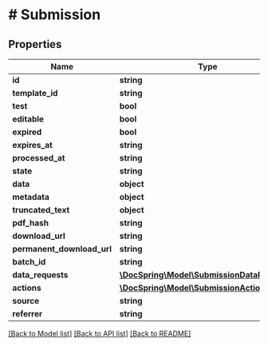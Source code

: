 # # Submission

## Properties

Name | Type | Description | Notes
------------ | ------------- | ------------- | -------------
**id** | **string** |  |
**template_id** | **string** |  | [optional]
**test** | **bool** |  |
**editable** | **bool** |  | [optional]
**expired** | **bool** |  |
**expires_at** | **string** |  | [optional]
**processed_at** | **string** |  | [optional]
**state** | **string** |  |
**data** | **object** |  | [optional]
**metadata** | **object** |  | [optional]
**truncated_text** | **object** |  | [optional]
**pdf_hash** | **string** |  | [optional]
**download_url** | **string** |  | [optional]
**permanent_download_url** | **string** |  | [optional]
**batch_id** | **string** |  | [optional]
**data_requests** | [**\DocSpring\Model\SubmissionDataRequest[]**](SubmissionDataRequest.md) |  | [optional]
**actions** | [**\DocSpring\Model\SubmissionAction[]**](SubmissionAction.md) |  | [optional]
**source** | **string** |  | [optional]
**referrer** | **string** |  | [optional]

[[Back to Model list]](../../README.md#models) [[Back to API list]](../../README.md#endpoints) [[Back to README]](../../README.md)
